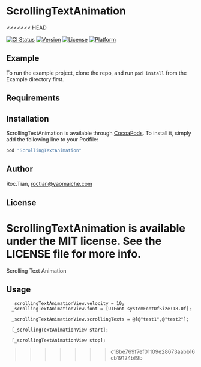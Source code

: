 # ScrollingTextAnimation
<<<<<<< HEAD

[![CI Status](http://img.shields.io/travis/Roc.Tian/ScrollingTextAnimation.svg?style=flat)](https://travis-ci.org/Roc.Tian/ScrollingTextAnimation)
[![Version](https://img.shields.io/cocoapods/v/ScrollingTextAnimation.svg?style=flat)](http://cocoapods.org/pods/ScrollingTextAnimation)
[![License](https://img.shields.io/cocoapods/l/ScrollingTextAnimation.svg?style=flat)](http://cocoapods.org/pods/ScrollingTextAnimation)
[![Platform](https://img.shields.io/cocoapods/p/ScrollingTextAnimation.svg?style=flat)](http://cocoapods.org/pods/ScrollingTextAnimation)

## Example

To run the example project, clone the repo, and run `pod install` from the Example directory first.

## Requirements

## Installation

ScrollingTextAnimation is available through [CocoaPods](http://cocoapods.org). To install
it, simply add the following line to your Podfile:

```ruby
pod "ScrollingTextAnimation"
```

## Author

Roc.Tian, roctian@yaomaiche.com

## License

ScrollingTextAnimation is available under the MIT license. See the LICENSE file for more info.
=======
Scrolling Text Animation


## Usage

      _scrollingTextAnimationView.velocity = 10;
      _scrollingTextAnimationView.font = [UIFont systemFontOfSize:18.0f];
     
      _scrollingTextAnimationView.scrollingTexts = @[@"test1",@"test2"];
     
      [_scrollingTextAnimationView start];
    
      [_scrollingTextAnimationView stop];
>>>>>>> c18be769f7ef01109e28673aabb16cb19124bf9b
